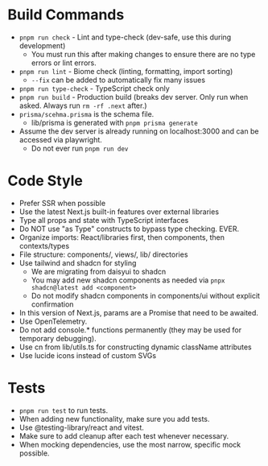 # Build Commands
- `pnpm run check` - Lint and type-check (dev-safe, use this during development)
  - You must run this after making changes to ensure there are no type errors or lint errors.
- `pnpm run lint` - Biome check (linting, formatting, import sorting)
  - `--fix` can be added to automatically fix many issues
- `pnpm run type-check` - TypeScript check only
- `pnpm run build` - Production build (breaks dev server. Only run when asked. Always run `rm -rf .next` after.)
- `prisma/scehma.prisma` is the schema file.
  - lib/prisma is generated with `pnpm prisma generate`
- Assume the dev server is already running on localhost:3000 and can be accessed via playwright.
  - Do not ever run `pnpm run dev`

# Code Style
- Prefer SSR when possible
- Use the latest Next.js built-in features over external libraries
- Type all props and state with TypeScript interfaces
- Do NOT use "as Type" constructs to bypass type checking. EVER.
- Organize imports: React/libraries first, then components, then contexts/types
- File structure: components/, views/, lib/ directories
- Use tailwind and shadcn for styling
  - We are migrating from daisyui to shadcn
  - You may add new shadcn components as needed via `pnpx shadcn@latest add <component>`
  - Do not modify shadcn components in components/ui without explicit confirmation
- In this version of Next.js, params are a Promise that need to be awaited.
- Use OpenTelemetry.
- Do not add console.* functions permanently (they may be used for temporary debugging).
- Use cn from lib/utils.ts for constructing dynamic className attributes
- Use lucide icons instead of custom SVGs

# Tests
- `pnpm run test` to run tests.
- When adding new functionality, make sure you add tests.
- Use @testing-library/react and vitest.
- Make sure to add cleanup after each test whenever necessary.
- When mocking dependencies, use the most narrow, specific mock possible.
